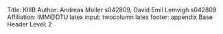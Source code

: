 Title:                KIIIB 
Author:            Andreas Moller s042809, David Emil Lemvigh s042809
Affiliation:         IMM@DTU
latex input:        twocolumn
latex footer:      appendix
Base Header Level:    2 

